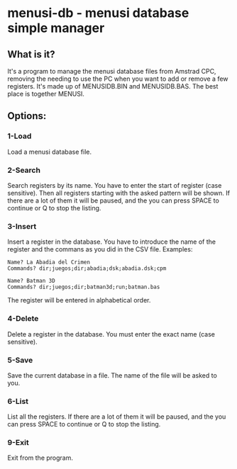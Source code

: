# menusi-db   -   menusi database simple manager


## What is it?

It's a program to manage the menusi database files from Amstrad CPC, removing the needing to use the PC when you want to add or remove a few registers.
It's made up of MENUSIDB.BIN and MENUSIDB.BAS. The best place is together MENUSI.


## Options:


### 1-Load

Load a menusi database file.


### 2-Search

Search registers by its name. You have to enter the start of register (case sensitive). Then all registers starting with the asked pattern will be shown. If there are a lot of them it will be paused, and the you can press SPACE to continue or Q to stop the listing.


### 3-Insert

Insert a register in the database. You have to introduce the name of the register and the commans as you did in the CSV file. Examples:

```
Name? La Abadia del Crimen
Commands? dir;juegos;dir;abadia;dsk;abadia.dsk;cpm
```

```
Name? Batman 3D
Commands? dir;juegos;dir;batman3d;run;batman.bas
```

The register will be entered in alphabetical order.


### 4-Delete

Delete a register in the database. You must enter the exact name (case sensitive).


### 5-Save

Save the current database in a file. The name of the file will be asked to you.


### 6-List

List all the registers. If there are a lot of them it will be paused, and the you can press SPACE to continue or Q to stop the listing.


### 9-Exit

Exit from the program.
